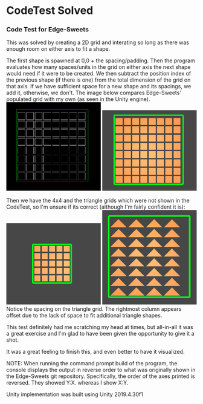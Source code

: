 # CodeTest Solved
<h3>Code Test for Edge-Sweets</h3>

<span>This was solved by creating a 2D grid and interating so long as there was enough room on either axis to fit a shape.</span>

<span>The first shape is spawned at 0,0 + the spacing/padding. Then the program evaluates how many spaces/units in the grid on either axis the next shape would need if it were to be created. We then subtract the position index of the previous shape (if there is one) from the total dimension of the grid on that axis. If we have sufficient space for a new shape and its spacings, we add it, otherwise, we don't. The image below compares Edge-Sweets' populated grid with my own (as seen in the Unity engine).</span><br />
<img src="https://raw.githubusercontent.com/Edge-Sweets/CodeTest/master/images/Rectangles_Filled.PNG" width=250 ></img>
<img src="https://github.com/MachoBrizzin/CodeTest-Solved/blob/e00f271c0a72229018996daa1b69e2b157b059d6/images/5x5.png" width=250 ></img>


<span>Then we have the 4x4 and the triangle grids which were not shown in the CodeTest, so I'm unsure if its correct (although I'm fairly confident it is): </span><br />
<img src="https://github.com/MachoBrizzin/CodeTest-Solved/blob/2d8120718272a6f38f7ee5c5ce69b21284266ab3/images/4x4.png" width=250 ></img>
<img src="https://github.com/MachoBrizzin/CodeTest-Solved/blob/2d8120718272a6f38f7ee5c5ce69b21284266ab3/images/tri.png" width=250 ></img>
<br /><span>Notice the spacing on the triangle grid. The rightmost column appears offset due to the lack of space to fit additional triangle shapes.</span>

This test definitely had me scratching my head at times, but all-in-all it was a great exercise and I'm glad to have been given the opportunity to give it a shot.

It was a great feeling to finish this, and even better to have it visualized.

NOTE: When running the command prompt build of the program, the console displays the output in reverse order to what was originally shown in the Edge-Sweets git repository. Specifically, the order of the axes printed is reversed. They showed Y:X. whereas I show X:Y.

Unity implementation was built using Unity 2019.4.30f1
